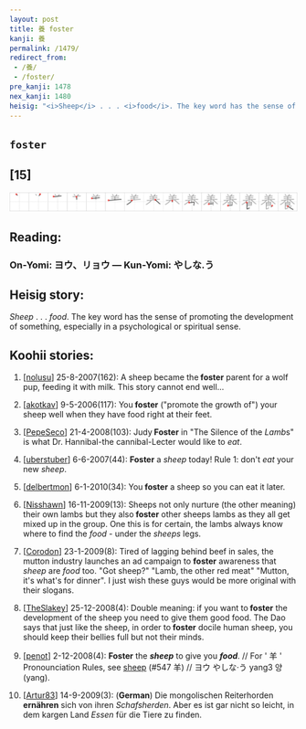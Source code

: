 ```yaml
---
layout: post
title: 養 foster
kanji: 養
permalink: /1479/
redirect_from:
 - /養/
 - /foster/
pre_kanji: 1478
nex_kanji: 1480
heisig: "<i>Sheep</i> . . . <i>food</i>. The key word has the sense of promoting the development of something, especially in a psychological or spiritual sense."
---
```


## `foster`

## [15]

<div class="stroke"><img src="../images/E9A48A.png" /></div>

## Reading:

### On-Yomi: ヨウ、リョウ &mdash; Kun-Yomi: やしな.う

## Heisig story:

<i>Sheep</i> . . . <i>food</i>. The key word has the sense of promoting the development of something, especially in a psychological or spiritual sense.

## Koohii stories:

1) [<a href="http://kanji.koohii.com/profile/nolusu">nolusu</a>] 25-8-2007(162): A sheep became the<strong> foster</strong> parent for a wolf pup, feeding it with milk. This story cannot end well...

2) [<a href="http://kanji.koohii.com/profile/akotkav">akotkav</a>] 9-5-2006(117): You<strong> foster</strong> (&quot;promote the growth of&quot;) your sheep well when they have food right at their feet.

3) [<a href="http://kanji.koohii.com/profile/PepeSeco">PepeSeco</a>] 21-4-2008(103): Judy<strong> Foster</strong> in &quot;The Silence of the <em>Lamb</em>s&quot; is what Dr. Hannibal-the cannibal-Lecter would like to <em>eat</em>.

4) [<a href="http://kanji.koohii.com/profile/uberstuber">uberstuber</a>] 6-6-2007(44): <strong>Foster</strong> a <em>sheep</em> today! Rule 1: don&#039;t <em>eat</em> your new <em>sheep</em>.

5) [<a href="http://kanji.koohii.com/profile/delbertmon">delbertmon</a>] 6-1-2010(34): You<strong> foster</strong> a sheep so you can eat it later.

6) [<a href="http://kanji.koohii.com/profile/Nisshawn">Nisshawn</a>] 16-11-2009(13): Sheeps not only nurture (the other meaning) their own lambs but they also<strong> foster</strong> other sheeps lambs as they all get mixed up in the group. One this is for certain, the lambs always know where to find the <em>food</em> - under the <em>sheeps</em> legs.

7) [<a href="http://kanji.koohii.com/profile/Corodon">Corodon</a>] 23-1-2009(8): Tired of lagging behind beef in sales, the mutton industry launches an ad campaign to <strong>foster</strong> awareness that <em>sheep</em> are <em>food</em> too. &quot;Got sheep?&quot; &quot;Lamb, the other red meat&quot; &quot;Mutton, it&#039;s what&#039;s for dinner&quot;. I just wish these guys would be more original with their slogans.

8) [<a href="http://kanji.koohii.com/profile/TheSlakey">TheSlakey</a>] 25-12-2008(4): Double meaning: if you want to<strong> foster</strong> the development of the sheep you need to give them good food. The Dao says that just like the sheep, in order to<strong> foster</strong> docile human sheep, you should keep their bellies full but not their minds.

9) [<a href="http://kanji.koohii.com/profile/penot">penot</a>] 2-12-2008(4): <strong>Foster</strong> the <em><strong>sheep</strong></em> to give you <em><strong>food</strong></em>. // For &#039; 羊 &#039; Pronounciation Rules, see <a href="../547">sheep</a> (#547 羊) // ヨウ やしな·う yang3 양 (yang).

10) [<a href="http://kanji.koohii.com/profile/Artur83">Artur83</a>] 14-9-2009(3): (<strong>German</strong>) Die mongolischen Reiterhorden <strong>ernähren</strong> sich von ihren <em>Schafsherden</em>. Aber es ist gar nicht so leicht, in dem kargen Land <em>Essen</em> für die Tiere zu finden.
